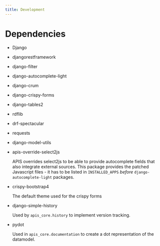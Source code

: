 ```yaml
---
title: Development
---
```


# Dependencies

-   Django

-   djangorestframework

-   django-filter

-   django-autocomplete-light

-   django-crum

-   django-crispy-forms

-   django-tables2

-   rdflib

-   drf-spectacular

-   requests

-   django-model-utils

-   apis-override-select2js

    APIS overrides select2js to be able to provide autocomplete fields
    that also integrate external sources. This package provides the
    patched Javascript files - it has to be listed in `INSTALLED_APPS`
    *before* `django-autocomplete-light` packages.

-   crispy-bootstrap4

    The default theme used for the crispy forms

-   django-simple-history

    Used by `apis_core.history` to implement version tracking.

-   pydot

    Used in `apis_core.documentation` to create a dot representation of
    the datamodel.
